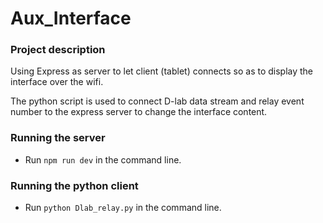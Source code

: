 # Aux_Interface

### Project description
Using Express as server to let client (tablet) connects so as to display the interface over the wifi.

The python script is used to connect D-lab data stream and relay event number to the express server to change the interface content.

### Running the server
* Run `npm run dev` in the command line.

### Running the python client
* Run `python Dlab_relay.py` in the command line.
